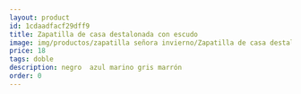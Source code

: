 ```yaml
---
layout: product
id: 1cdaadfacf29dff9
title: Zapatilla de casa destalonada con escudo
image: img/productos/zapatilla señora invierno/Zapatilla de casa destalonada con escudo=18=doble=negro  azul marino gris marrón.webp
price: 18
tags: doble
description: negro  azul marino gris marrón
order: 0
---
```


